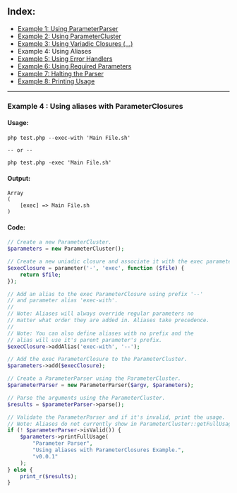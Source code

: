 ## Index:
* [Example 1: Using ParameterParser](https://github.com/nathan-fiscaletti/parameterparser/blob/master/examples/Example1.md)
* [Example 2: Using ParameterCluster](https://github.com/nathan-fiscaletti/parameterparser/blob/master/examples/Example2.md)
* [Example 3: Using Variadic Closures (...)](https://github.com/nathan-fiscaletti/parameterparser/blob/master/examples/Example3.md)
* Example 4: Using Aliases
* [Example 5: Using Error Handlers](https://github.com/nathan-fiscaletti/parameterparser/blob/master/examples/Example5.md)
* [Example 6: Using Required Parameters](https://github.com/nathan-fiscaletti/parameterparser/blob/master/examples/Example6.md)
* [Example 7: Halting the Parser](https://github.com/nathan-fiscaletti/parameterparser/blob/master/examples/Example7.md)
* [Example 8: Printing Usage](https://github.com/nathan-fiscaletti/parameterparser/blob/master/examples/Example8.md)

----
### Example 4 : Using aliases with ParameterClosures

#### Usage: 
    php test.php --exec-with 'Main File.sh'

    -- or --

    php test.php -exec 'Main File.sh'
#### Output:
    Array
    (
        [exec] => Main File.sh
    )
#### Code:
```php
// Create a new ParameterCluster.
$parameters = new ParameterCluster();

// Create a new uniadic closure and associate it with the exec parameter.
$execClosure = parameter('-', 'exec', function ($file) {
    return $file;
});

// Add an alias to the exec ParameterClosure using prefix '--'
// and parameter alias 'exec-with'.
// 
// Note: Aliases will always override regular parameters no
// matter what order they are added in. Aliases take precedence.
// 
// Note: You can also define aliases with no prefix and the 
// alias will use it's parent parameter's prefix.
$execClosure->addAlias('exec-with', '--');

// Add the exec ParameterClosure to the ParameterCluster.
$parameters->add($execClosure);

// Create a ParameterParser using the ParameterCluster.
$parameterParser = new ParameterParser($argv, $parameters);

// Parse the arguments using the ParameterCluster.
$results = $parameterParser->parse();

// Validate the ParameterParser and if it's invalid, print the usage.
// Note: Aliases do not currently show in ParameterCluster::getFullUsage()
if (! $parameterParser->isValid()) {
    $parameters->printFullUsage(
        "Parameter Parser",
        "Using aliases with ParameterClosures Example.",
        "v0.0.1"
    );
} else {
    print_r($results);
}

```
